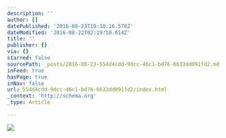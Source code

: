 ```yaml
---
description: ''
author: []
datePublished: '2016-08-23T19:10:16.570Z'
dateModified: '2016-08-22T02:19:10.614Z'
title: ''
publisher: {}
via: {}
starred: false
sourcePath: _posts/2016-08-23-554d4cdd-9dcc-46c1-bd76-6633dd091fd2.md
inFeed: true
hasPage: true
inNav: false
url: 554d4cdd-9dcc-46c1-bd76-6633dd091fd2/index.html
_context: 'http://schema.org'
_type: Article

---
```

![](https://the-grid-user-content.s3-us-west-2.amazonaws.com/1f7e5449-5e2b-4d01-995e-483c9d8d79e0.jpg)